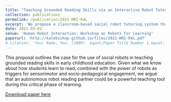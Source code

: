 ```yaml
---
title: "Teaching Grounded Reading Skills via an Interactive Robot Tutor"
collection: publications
permalink: /publication/2021-HRI-R4L
excerpt: 'We propose a classroom-based social robot tutoring system that targets reading comprehension skills, using methods inspired by successful embodied reading pedagogical practices.'
date: 2021-03-01
venue: 'Human-Robot Interaction: Workshop on Robots for Learning'
paperurl: 'http://kalebishop.github.io/files/2021-HRI-R4L.pdf'
# citation: 'Your Name, You. (2009). &quot;Paper Title Number 1.&quot; <i>Journal 1</i>. 1(1).'
---
```

This proposal outlines the case for the use of social robots in teaching grounded reading skills in early childhood education. Given what we know about how students learn to read, combined with the power of robots as triggers for sensorimotor and socio-pedagogical engagement, we argue that an autonomous robot reading partner could be a powerful teaching tool during this critical phase of learning.

[Download paper here](http://kalebishop.github.io/files/2021-HRI-R4L.pdf)

<!-- Recommended citation: Your Name, You. (2009). "Paper Title Number 1." <i>Journal 1</i>. 1(1). -->